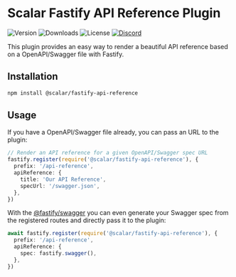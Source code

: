 # Scalar Fastify API Reference Plugin

![Version](https://img.shields.io/npm/v/%40scalar/fastify-api-reference)
![Downloads](https://img.shields.io/npm/dm/%40scalar/fastify-api-reference)
![License](https://img.shields.io/npm/l/%40scalar%2Ffastify-api-reference)
[![Discord](https://img.shields.io/discord/1135330207960678410?style=flat&color=5865F2)](https://discord.gg/mw6FQRPh)

This plugin provides an easy way to render a beautiful API reference based on a OpenAPI/Swagger file with Fastify.

## Installation

```bash
npm install @scalar/fastify-api-reference
```

## Usage

If you have a OpenAPI/Swagger file already, you can pass an URL to the plugin:

```ts
// Render an API reference for a given OpenAPI/Swagger spec URL
fastify.register(require('@scalar/fastify-api-reference'), {
  prefix: '/api-reference',
  apiReference: {
    title: 'Our API Reference',
    specUrl: '/swagger.json',
  },
})
```

With the [@fastify/swagger](https://github.com/fastify/fastify-swagger) you can even generate your Swagger spec from the registered routes and directly pass it to the plugin:

```ts
await fastify.register(require('@scalar/fastify-api-reference'), {
  prefix: '/api-reference',
  apiReference: {
    spec: fastify.swagger(),
  },
})
```
